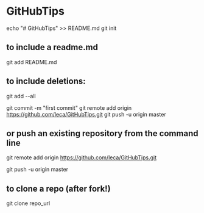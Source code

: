 # GitHubTips

echo "# GitHubTips" >> README.md
git init



## to include a readme.md 
git add README.md

## to include deletions:
git add --all

git commit -m "first commit"
git remote add origin https://github.com/leca/GitHubTips.git
git push -u origin master

## or push an existing repository from the command line

git remote add origin https://github.com/leca/GitHubTips.git

git push -u origin master

## to clone a repo (after fork!)

git clone repo_url
